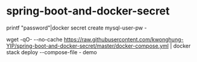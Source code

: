 # spring-boot-and-docker-secret

printf "password"|docker secret create mysql-user-pw -

wget -qO- --no-cache https://raw.githubusercontent.com/kwonghung-YIP/spring-boot-and-docker-secret/master/docker-compose.yml | docker stack deploy --compose-file - demo
